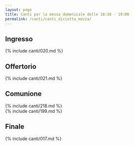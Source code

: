 ```yaml
---
layout: page
title: Canti per la messa domenicale delle 18:30 - 19:00
permalink: /canti/canti_diciotto_mezza/
---
```


## Ingresso
{% include canti/020.md %}   

## Offertorio
{% include canti/021.md %}   

## Comunione   
{% include canti/218.md %}   
{% include canti/199.md %}    

## Finale
{% include canti/017.md %}   
